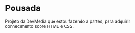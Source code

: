 # Pousada
Projeto da DevMedia que estou fazendo a partes, para adquirir conhecimento sobre HTML e CSS.
